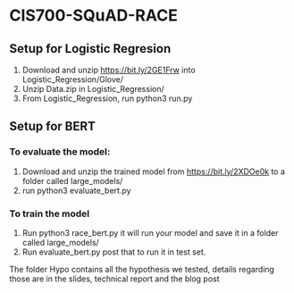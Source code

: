 # CIS700-SQuAD-RACE

## Setup for Logistic Regresion
1. Download and unzip https://bit.ly/2GE1Frw into Logistic_Regression/Glove/
2. Unzip Data.zip in Logistic_Regression/
3. From Logistic_Regression, run python3 run.py


## Setup for BERT

### To evaluate the model:

1. Download and unzip the trained model from https://bit.ly/2XDOe0k to a folder called large_models/
2. run python3 evaluate_bert.py

### To train the model

1. Run python3 race_bert.py it will run your model and save it in a folder called large_models/
2. Run evaluate_bert.py post that to run it in test set.

The folder Hypo contains all the hypothesis we tested, details regarding those are in the slides, technical report and the blog post


